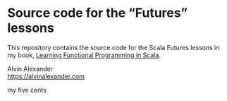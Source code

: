 Source code for the “Futures” lessons
=====================================

This repository contains the source code for the 
Scala Futures lessons in my book,
[Learning Functional Programming in 
Scala](https://alvinalexander.com/scala/learning-functional-programming-in-scala-book).


Alvin Alexander    
https://alvinalexander.com

my five cents


